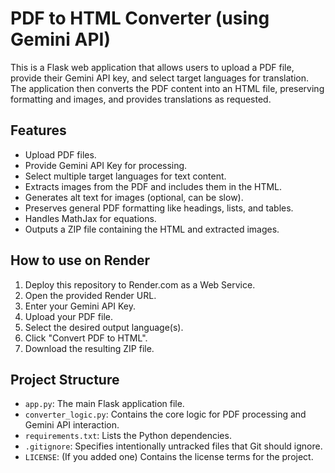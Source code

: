 # PDF to HTML Converter (using Gemini API)

This is a Flask web application that allows users to upload a PDF file, provide their Gemini API key, and select target languages for translation. The application then converts the PDF content into an HTML file, preserving formatting and images, and provides translations as requested.

## Features

*   Upload PDF files.
*   Provide Gemini API Key for processing.
*   Select multiple target languages for text content.
*   Extracts images from the PDF and includes them in the HTML.
*   Generates alt text for images (optional, can be slow).
*   Preserves general PDF formatting like headings, lists, and tables.
*   Handles MathJax for equations.
*   Outputs a ZIP file containing the HTML and extracted images.

## How to use on Render

1.  Deploy this repository to Render.com as a Web Service.
2.  Open the provided Render URL.
3.  Enter your Gemini API Key.
4.  Upload your PDF file.
5.  Select the desired output language(s).
6.  Click "Convert PDF to HTML".
7.  Download the resulting ZIP file.

## Project Structure

*   `app.py`: The main Flask application file.
*   `converter_logic.py`: Contains the core logic for PDF processing and Gemini API interaction.
*   `requirements.txt`: Lists the Python dependencies.
*   `.gitignore`: Specifies intentionally untracked files that Git should ignore.
*   `LICENSE`: (If you added one) Contains the license terms for the project.

